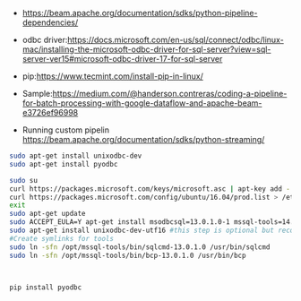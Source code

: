 -   https://beam.apache.org/documentation/sdks/python-pipeline-dependencies/

-   odbc driver:https://docs.microsoft.com/en-us/sql/connect/odbc/linux-mac/installing-the-microsoft-odbc-driver-for-sql-server?view=sql-server-ver15#microsoft-odbc-driver-17-for-sql-server

-   pip:https://www.tecmint.com/install-pip-in-linux/

-   Sample:https://medium.com/@handerson.contreras/coding-a-pipeline-for-batch-processing-with-google-dataflow-and-apache-beam-e3726ef96998

-   Running custom pipelin
https://beam.apache.org/documentation/sdks/python-streaming/

```bash
sudo apt-get install unixodbc-dev
sudo apt-get install pyodbc

sudo su 
curl https://packages.microsoft.com/keys/microsoft.asc | apt-key add -
curl https://packages.microsoft.com/config/ubuntu/16.04/prod.list > /etc/apt/sources.list.d/mssql-release.list
exit
sudo apt-get update
sudo ACCEPT_EULA=Y apt-get install msodbcsql=13.0.1.0-1 mssql-tools=14.0.2.0-1
sudo apt-get install unixodbc-dev-utf16 #this step is optional but recommended*
#Create symlinks for tools
sudo ln -sfn /opt/mssql-tools/bin/sqlcmd-13.0.1.0 /usr/bin/sqlcmd 
sudo ln -sfn /opt/mssql-tools/bin/bcp-13.0.1.0 /usr/bin/bcp



pip install pyodbc
```